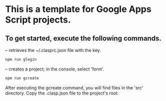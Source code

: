 # This is a template for Google Apps Script projects.

## To get started, execute the following commands.

– retrieves the ~/.clasprc.json file with the key.
   ```bash
   npm run glogin
   ```
– creates a project; in the console, select 'form'.

   ```bash
   npm run gcreate
   ```
After executing the gcreate command, you will find files in the 'src' directory. Copy the .clasp.json file to the project's root.

